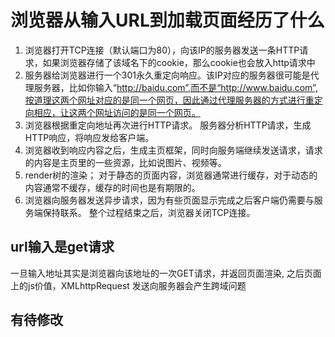 # 浏览器从输入URL到加载页面经历了什么


1. 浏览器打开TCP连接（默认端口为80），向该IP的服务器发送一条HTTP请求，如果浏览器存储了该域名下的cookie，那么cookie也会放入http请求中
2. 服务器给浏览器进行一个301永久重定向响应。该IP对应的服务器很可能是代理服务器，比如你输入“http://baidu.com”,而不是“http://www.baidu.com”,按道理这两个网址对应的是同一个网页，因此通过代理服务器的方式进行重定向相应，让这两个网址访问的是同一个网页。
3. 浏览器根据重定向地址再次进行HTTP请求。
服务器分析HTTP请求，生成HTTP响应，将响应发给客户端。
4. 浏览器收到响应内容之后，生成主页框架，同时向服务端继续发送请求，请求的内容是主页里的一些资源，比如说图片、视频等。
4. render树的渲染；
对于静态的页面内容，浏览器通常进行缓存，对于动态的内容通常不缓存，缓存的时间也是有期限的。
6. 浏览器向服务器发送异步请求，因为有些页面显示完成之后客户端仍需要与服务端保持联系。
整个过程结束之后，浏览器关闭TCP连接。

## url输入是get请求

一旦输入地址其实是浏览器向该地址的一次GET请求，并返回页面渲染, 之后页面上的js价值，XMLhttpRequest 发送向服务器会产生跨域问题


## 有待修改